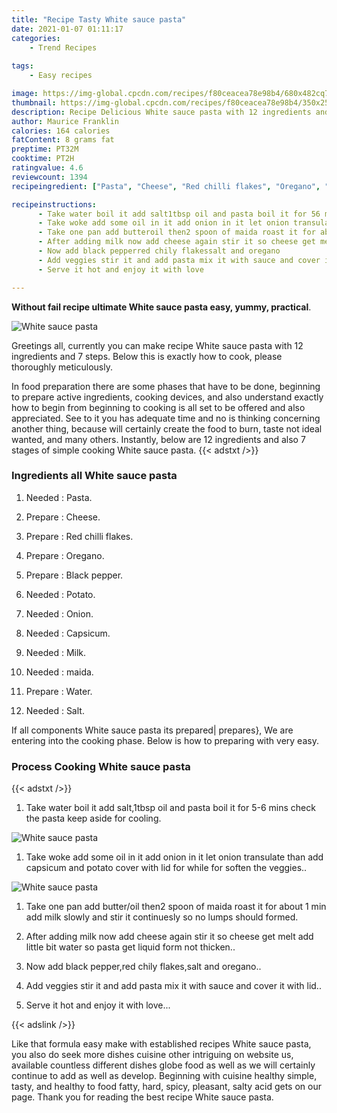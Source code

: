 ```yaml
---
title: "Recipe Tasty White sauce pasta"
date: 2021-01-07 01:11:17
categories:
    - Trend Recipes
    
tags:
    - Easy recipes

image: https://img-global.cpcdn.com/recipes/f80ceacea78e98b4/680x482cq70/white-sauce-pasta-recipe-main-photo.jpg
thumbnail: https://img-global.cpcdn.com/recipes/f80ceacea78e98b4/350x250cq70/white-sauce-pasta-recipe-main-photo.jpg
description: Recipe Delicious White sauce pasta with 12 ingredients and 7 stages of easy cooking.
author: Maurice Franklin
calories: 164 calories
fatContent: 8 grams fat
preptime: PT32M
cooktime: PT2H
ratingvalue: 4.6
reviewcount: 1394
recipeingredient: ["Pasta", "Cheese", "Red chilli flakes", "Oregano", "Black pepper", "Potato", "Onion", "Capsicum", "Milk", "maida", "Water", "Salt"]

recipeinstructions: 
      - Take water boil it add salt1tbsp oil and pasta boil it for 56 mins check the pasta keep aside for cooling 
      - Take woke add some oil in it add onion in it let onion transulate than add capsicum and potato cover with lid for while for soften the veggies 
      - Take one pan add butteroil then2 spoon of maida roast it for about 1 min add milk slowly and stir it continuesly so no lumps should formed 
      - After adding milk now add cheese again stir it so cheese get melt add little bit water so pasta get liquid form not thicken 
      - Now add black pepperred chily flakessalt and oregano 
      - Add veggies stir it and add pasta mix it with sauce and cover it with lid 
      - Serve it hot and enjoy it with love

---
```




**Without fail recipe ultimate White sauce pasta easy, yummy, practical**. 


![White sauce pasta](https://img-global.cpcdn.com/recipes/f80ceacea78e98b4/680x482cq70/white-sauce-pasta-recipe-main-photo.jpg "White sauce pasta")




Greetings all, currently you can make recipe White sauce pasta with 12 ingredients and 7 steps. Below this is exactly how to cook, please thoroughly meticulously.

In food preparation there are some phases that have to be done, beginning to prepare active ingredients, cooking devices, and also understand exactly how to begin from beginning to cooking is all set to be offered and also appreciated. See to it you has adequate time and no is thinking concerning another thing, because will certainly create the food to burn, taste not ideal wanted, and many others. Instantly, below are 12 ingredients and also 7 stages of simple cooking White sauce pasta.
{{< adstxt />}}

### Ingredients all White sauce pasta


1. Needed  : Pasta.

1. Prepare  : Cheese.

1. Prepare  : Red chilli flakes.

1. Prepare  : Oregano.

1. Prepare  : Black pepper.

1. Needed  : Potato.

1. Needed  : Onion.

1. Needed  : Capsicum.

1. Needed  : Milk.

1. Needed  : maida.

1. Prepare  : Water.

1. Needed  : Salt.



If all components White sauce pasta its prepared| prepares}, We are entering into the cooking phase. Below is how to preparing with very easy.

### Process Cooking White sauce pasta

{{< adstxt />}}


1. Take water boil it add salt,1tbsp oil and pasta boil it for 5-6 mins check the pasta keep aside for cooling.



![White sauce pasta](https://img-global.cpcdn.com/steps/47610273df554d6b/160x128cq70/white-sauce-pasta-recipe-step-1-photo.jpg" "White sauce pasta")



1. Take woke add some oil in it add onion in it let onion transulate than add capsicum and potato cover with lid for while for soften the veggies..



![White sauce pasta](https://img-global.cpcdn.com/steps/8badc512640d3ad5/160x128cq70/white-sauce-pasta-recipe-step-2-photo.jpg" "White sauce pasta")



1. Take one pan add butter/oil then2 spoon of maida roast it for about 1 min add milk slowly and stir it continuesly so no lumps should formed.



1. After adding milk now add cheese again stir it so cheese get melt add little bit water so pasta get liquid form not thicken..



1. Now add black pepper,red chily flakes,salt and oregano..



1. Add veggies stir it and add pasta mix it with sauce and cover it with lid..



1. Serve it hot and enjoy it with love...





{{< adslink />}}

Like that formula easy make with established recipes White sauce pasta, you also do seek more dishes cuisine other intriguing on website us, available countless different dishes globe food as well as we will certainly continue to add as well as develop. Beginning with cuisine healthy simple, tasty, and healthy to food fatty, hard, spicy, pleasant, salty acid gets on our page. Thank you for reading the best recipe White sauce pasta.
